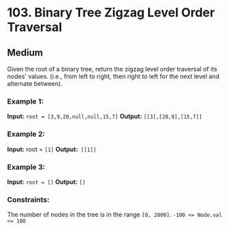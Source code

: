 # 103. Binary Tree Zigzag Level Order Traversal

## Medium

Given the root of a binary tree, return the zigzag level order traversal of its nodes' values. (i.e., from left to right, then right to left for the next level and alternate between).

### Example 1:
**Input:** `root = [3,9,20,null,null,15,7]`
**Output:** `[[3],[20,9],[15,7]]`

### Example 2:
**Input:** root = `[1]`
**Output:**` [[1]]`

### Example 3:
**Input:** `root = []`
**Output:** `[]`

### Constraints:
The number of nodes in the tree is in the range `[0, 2000]`.
`-100 <= Node.val <= 100`